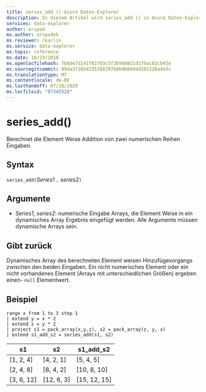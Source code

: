 ```yaml
---
title: series_add ()-Azure Daten-Explorer
description: In diesem Artikel wird series_add () in Azure Daten-Explorer beschrieben.
services: data-explorer
author: orspod
ms.author: orspodek
ms.reviewer: rkarlin
ms.service: data-explorer
ms.topic: reference
ms.date: 10/23/2018
ms.openlocfilehash: 7b6de7d141f02703c5f369dd831d1fbac82cb45e
ms.sourcegitcommit: 09da3f26b4235368297b8b9b604d4282228a443c
ms.translationtype: MT
ms.contentlocale: de-DE
ms.lasthandoff: 07/28/2020
ms.locfileid: "87345520"
---
```

# <a name="series_add"></a>series_add()

Berechnet die Element Weise Addition von zwei numerischen Reihen Eingaben.

## <a name="syntax"></a>Syntax

`series_add(`*Series1* `,` *series2*`)`

## <a name="arguments"></a>Argumente

* *Series1, series2*: numerische Eingabe Arrays, die Element Weise in ein dynamisches Array Ergebnis eingefügt werden. Alle Argumente müssen dynamische Arrays sein. 

## <a name="returns"></a>Gibt zurück

Dynamisches Array des berechneten Element weisen Hinzufügevorgangs zwischen den beiden Eingaben. Ein nicht numerisches Element oder ein nicht vorhandenes Element (Arrays mit unterschiedlichen Größen) ergeben einen- `null` Elementwert.

## <a name="example"></a>Beispiel

<!-- csl: https://help.kusto.windows.net:443/Samples -->
```kusto
range x from 1 to 3 step 1
| extend y = x * 2
| extend z = y * 2
| project s1 = pack_array(x,y,z), s2 = pack_array(z, y, x)
| extend s1_add_s2 = series_add(s1, s2)
```

|s1|s2|s1_add_s2|
|---|---|---|
|[1, 2, 4]|[4, 2, 1]|[5, 4, 5]|
|[2, 4, 8]|[8, 4, 2]|[10, 8, 10]|
|[3, 6, 12]|[12, 6, 3]|[15, 12, 15]|

